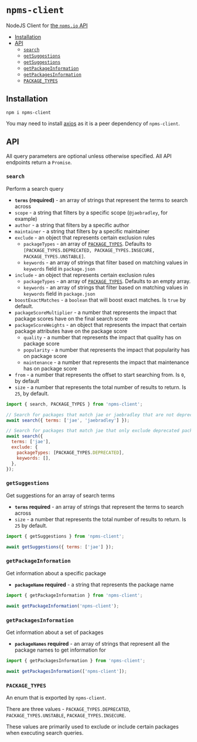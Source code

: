 # `npms-client`

NodeJS Client for [the `npms.io` API](https://api-docs.npms.io/)

* [Installation](#installation)
* [API](#api)
  * [`search`](#search)
  * [`getSuggestions`](#getSuggestions)
  * [`getSuggestions`](#getsuggestions)
  * [`getPackageInformation`](#getpackageinformation)
  * [`getPackagesInformation`](#getpackagesinformation)
  * [`PACKAGE_TYPES`](#package_types)

## Installation

`npm i npms-client`

You may need to install [axios](https://github.com/axios/axios) as it is a peer dependency of `npms-client`.

## API

All query parameters are optional unless otherwise specified. All API endpoints return a `Promise`.

### `search`

Perform a search query

* **`terms` (required)** - an array of strings that represent the terms to search across
* `scope` - a string that filters by a specific scope (`@jaebradley`, for example)
* `author` - a string that filters by a specific author
* `maintainer` - a string that filters by a specific maintainer
* `exclude` - an object that represents certain exclusion rules
  * `packageTypes` - an array of [`PACKAGE_TYPES`](#package_types). Defaults to `[PACKAGE_TYPES.DEPRECATED, PACKAGE_TYPES.INSECURE, PACKAGE_TYPES.UNSTABLE]`.
  * `keywords` - an array of strings that filter based on matching values in `keywords` field in `package.json`
* `include` - an object that represents certain exclusion rules
  * `packageTypes` - an array of [`PACKAGE_TYPES`](#package_types). Defaults to an empty array.
  * `keywords` - an array of strings that filter based on matching values in `keywords` field in `package.json`
* `boostExactMatches` - a `boolean` that will boost exact matches. Is `true` by default.
* `packageScoreMultiplier` - a number that represents the impact that package scores have on the final search score
* `packageScoreWeights` - an object that represents the impact that certain package attributes have on the package score
  * `quality` - a number that represents the impact that quality has on package score
  * `popularity` - a number that represents the impact that popularity has on package score
  * `maintenance` - a number that represents the impact that maintenance has on package score
* `from` - a number that represents the offset to start searching from. Is `0`, by default
* `size` - a number that represents the total number of results to return. Is `25`, by default.

```javascript
import { search, PACKAGE_TYPES } from 'npms-client';

// Search for packages that match jae or jaebradley that are not deprecated, insecure, or unstable
await search({ terms: ['jae', 'jaebradley'] });

// Search for packages that match jae that only exclude deprecated packages
await search({
  terms: ['jae'],
  exclude: {
    packageTypes: [PACKAGE_TYPES.DEPRECATED],
    keywords: [],
  },
});
```

### `getSuggestions`

Get suggestions for an array of search terms

* **`terms` required** - an array of strings that represent the terms to search across
* `size` - a number that represents the total number of results to return. Is `25` by default.

```javascript
import { getSuggestions } from 'npms-client';

await getSuggestions({ terms: ['jae'] });
```

### `getPackageInformation`

Get information about a specific package

* **`packageName` required** - a string that represents the package name

```javascript
import { getPackageInformation } from 'npms-client';

await getPackageInformation('npms-client');
```

### `getPackagesInformation`

Get information about a set of packages

* **`packageNames` required** - an array of strings that represent all the package names to get information for

```javascript
import { getPackagesInformation } from 'npms-client';

await getPackagesInformation(['npms-client']);
```

### `PACKAGE_TYPES`

An enum that is exported by `npms-client`.

There are three values - `PACKAGE_TYPES.DEPRECATED`, `PACKAGE_TYPES.UNSTABLE`, `PACKAGE_TYPES.INSECURE`.

These values are primarily used to exclude or include certain packages when executing search queries.
